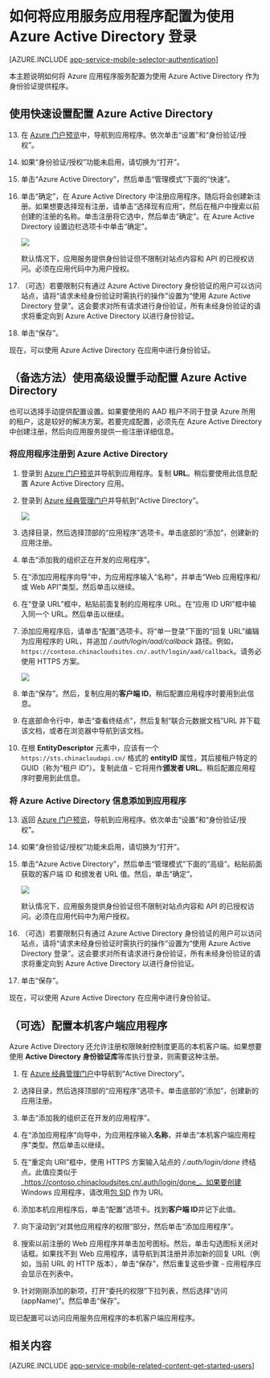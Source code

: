 <properties
	pageTitle="如何为应用服务应用程序配置 Azure Active Directory 身份验证"
	description="了解如何为应用服务应用程序配置 Azure Active Directory 身份验证。"
	authors="mattchenderson"
	services="app-service"
	documentationCenter=""
	manager="erikre"
	editor=""/>

<tags
	ms.service="app-service-mobile"
	ms.workload="mobile"
	ms.tgt_pltfrm="na"
	ms.devlang="multiple"
	ms.topic="article"
	ms.date="10/01/2016"
	wacn.date="10/17/2016"
	ms.author="mahender"/>

# 如何将应用服务应用程序配置为使用 Azure Active Directory 登录

[AZURE.INCLUDE [app-service-mobile-selector-authentication](../../includes/app-service-mobile-selector-authentication.md)]

本主题说明如何将 Azure 应用程序服务配置为使用 Azure Active Directory 作为身份验证提供程序。

## <a name="express"></a>使用快速设置配置 Azure Active Directory

13. 在 [Azure 门户预览]中，导航到应用程序。依次单击“设置”和“身份验证/授权”。

14. 如果“身份验证/授权”功能未启用，请切换为“打开”。

15. 单击“Azure Active Directory”，然后单击“管理模式”下面的“快速”。

16. 单击“确定”，在 Azure Active Directory 中注册应用程序。随后将会创建新注册。如果想要选择现有注册，请单击“选择现有应用”，然后在租户中搜索以前创建的注册的名称。单击注册将它选中，然后单击“确定”。在 Azure Active Directory 设置边栏选项卡中单击“确定”。

    ![][0]

	默认情况下，应用服务提供身份验证但不限制对站点内容和 API 的已授权访问。必须在应用代码中为用户授权。

17. （可选）若要限制只有通过 Azure Active Directory 身份验证的用户可以访问站点，请将“请求未经身份验证时需执行的操作”设置为“使用 Azure Active Directory 登录”。这会要求对所有请求进行身份验证，所有未经身份验证的请求将重定向到 Azure Active Directory 以进行身份验证。

17. 单击“保存”。

现在，可以使用 Azure Active Directory 在应用中进行身份验证。

## <a name="advanced"></a>（备选方法）使用高级设置手动配置 Azure Active Directory
也可以选择手动提供配置设置。如果要使用的 AAD 租户不同于登录 Azure 所用的租户，这是较好的解决方案。若要完成配置，必须先在 Azure Active Directory 中创建注册，然后向应用服务提供一些注册详细信息。

### <a name="register"></a>将应用程序注册到 Azure Active Directory

1. 登录到 [Azure 门户预览]并导航到应用程序。复制 **URL**。稍后要使用此信息配置 Azure Active Directory 应用。

3. 登录到 [Azure 经典管理门户]并导航到“Active Directory”。

    ![][2]

4. 选择目录，然后选择顶部的“应用程序”选项卡。单击底部的“添加”，创建新的应用注册。

5. 单击“添加我的组织正在开发的应用程序”。

6. 在“添加应用程序向导”中，为应用程序输入“名称”，并单击“Web 应用程序和/或 Web API”类型。然后单击以继续。

7. 在“登录 URL”框中，粘贴前面复制的应用程序 URL。在“应用 ID URI”框中输入同一个 URL。然后单击以继续。

8. 添加应用程序后，请单击“配置”选项卡。将“单一登录”下面的“回复 URL”编辑为应用程序的 URL，并追加 _/.auth/login/aad/callback_ 路径。例如，`https://contoso.chinacloudsites.cn/.auth/login/aad/callback`。请务必使用 HTTPS 方案。

    ![][3]

9. 单击“保存”。然后，复制应用的**客户端 ID**。稍后配置应用程序时要用到此信息。

10. 在底部命令行中，单击“查看终结点”，然后复制“联合元数据文档”URL 并下载该文档，或者在浏览器中导航到该文档。

11. 在根 **EntityDescriptor** 元素中，应该有一个 `https://sts.chinacloudapi.cn/` 格式的 **entityID** 属性，其后接租户特定的 GUID（称为“租户 ID”）。复制此值 - 它将用作**颁发者 URL**。稍后配置应用程序时要用到此信息。

### <a name="secrets"></a>将 Azure Active Directory 信息添加到应用程序

13. 返回 [Azure 门户预览]，导航到应用程序。依次单击“设置”和“身份验证/授权”。

14. 如果“身份验证/授权”功能未启用，请切换为“打开”。

15. 单击“Azure Active Directory”，然后单击“管理模式”下面的“高级”。粘贴前面获取的客户端 ID 和颁发者 URL 值。然后，单击“确定”。

    ![][1]

	默认情况下，应用服务提供身份验证但不限制对站点内容和 API 的已授权访问。必须在应用代码中为用户授权。

17. （可选）若要限制只有通过 Azure Active Directory 身份验证的用户可以访问站点，请将“请求未经身份验证时需执行的操作”设置为“使用 Azure Active Directory 登录”。这会要求对所有请求进行身份验证，所有未经身份验证的请求将重定向到 Azure Active Directory 以进行身份验证。

17. 单击“保存”。

现在，可以使用 Azure Active Directory 在应用中进行身份验证。

## （可选）配置本机客户端应用程序

Azure Active Directory 还允许注册权限映射控制度更高的本机客户端。如果想要使用 **Active Directory 身份验证库**等库执行登录，则需要这种注册。

1. 在 [Azure 经典管理门户]中导航到“Active Directory”。

2. 选择目录，然后选择顶部的“应用程序”选项卡。单击底部的“添加”，创建新的应用注册。

3. 单击“添加我的组织正在开发的应用程序”。

4. 在“添加应用程序”向导中，为应用程序输入**名称**，并单击“本机客户端应用程序”类型。然后单击以继续。

5. 在“重定向 URI”框中，使用 HTTPS 方案输入站点的 _/.auth/login/done_ 终结点。此值应类似于 \_https://contoso.chinacloudsites.cn/.auth/login/done_。如果要创建 Windows 应用程序，请改用[包 SID](/documentation/articles/app-service-mobile-dotnet-how-to-use-client-library/#package-sid) 作为 URI。

6. 添加本机应用程序后，单击“配置”选项卡。找到**客户端 ID**并记下此值。

7. 向下滚动到“对其他应用程序的权限”部分，然后单击“添加应用程序”。

8. 搜索以前注册的 Web 应用程序并单击加号图标。然后，单击勾选图标关闭对话框。如果找不到 Web 应用程序，请导航到其注册并添加新的回复 URL（例如，当前 URL 的 HTTP 版本），单击“保存”，然后重复这些步骤 - 应用程序应会显示在列表中。

9. 针对刚刚添加的新项，打开“委托的权限”下拉列表，然后选择“访问(appName)”。然后单击“保存”。

现已配置可以访问应用服务应用程序的本机客户端应用程序。

## <a name="related-content"></a>相关内容

[AZURE.INCLUDE [app-service-mobile-related-content-get-started-users](../../includes/app-service-mobile-related-content-get-started-users.md)]

<!-- Images. -->

[0]: ./media/app-service-mobile-how-to-configure-active-directory-authentication/mobile-app-aad-express-settings.png
[1]: ./media/app-service-mobile-how-to-configure-active-directory-authentication/mobile-app-aad-advanced-settings.png
[2]: ./media/app-service-mobile-how-to-configure-active-directory-authentication/app-service-navigate-aad.png
[3]: ./media/app-service-mobile-how-to-configure-active-directory-authentication/app-service-aad-app-configure.png

<!-- URLs. -->

[Azure 门户预览]: https://portal.azure.cn/
[Azure 经典管理门户]: https://manage.windowsazure.cn/
[alternative method]: #advanced

<!---HONumber=Mooncake_0919_2016-->